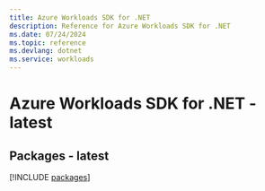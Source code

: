 ```yaml
---
title: Azure Workloads SDK for .NET
description: Reference for Azure Workloads SDK for .NET
ms.date: 07/24/2024
ms.topic: reference
ms.devlang: dotnet
ms.service: workloads
---
```

# Azure Workloads SDK for .NET - latest
## Packages - latest
[!INCLUDE [packages](workloads-index.md)]